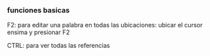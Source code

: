 
### funciones basicas

F2: para editar una palabra en todas las ubicaciones:
ubicar el cursor ensima y presionar F2

CTRL: para ver todas las referencias